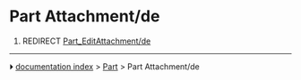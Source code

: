 # Part Attachment/de
1.  REDIRECT [Part_EditAttachment/de](Part_EditAttachment/de.md)



---
⏵ [documentation index](../README.md) > [Part](Part_Workbench.md) > Part Attachment/de
